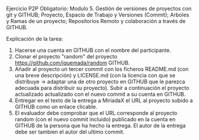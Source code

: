 Ejercicio P2P Obligatorio:
Modulo 5. Gestión de versiones de proyectos con git y GITHUB; Proyecto, Espacio de Trabajo y Versiones (Commit); Arboles y Ramas de un proyecto; Repositorios Remoto y colaboración a través de GITHUB.


Explicación de la tarea:
1. Hacerse una cuenta en GITHUB con el nombre del participante.
2. Clonar el proyecto "random" del proyecto https://github.com/jquemada/random GITHUB.
3. Añadir al proyecto un tercer commit con los ficheros README.md (con una breve descripción) y  LICENSE.md (con la licencia con que se distribuye -> adaptar una de otro proyecto en GITHUB que le parezca adecuada para distribuir su proyecto). Subir a continuación el proyecto actualizado actualizado con el nuevo commit a su cuenta en GITHUB.
4. Entregar en el texto de la entrega a MiriadaX  el URL al proyecto subido a GITHUB como un enlace clicable.
5. El evaluador debe comprobar que el URL corresponde al proyecto random (con el nuevo commit incluido) publicado en la cuenta en GITHUB de la persona que ha hecho la entrega. El autor de la entrega debe ser tambíen el autor del ultimo commit.